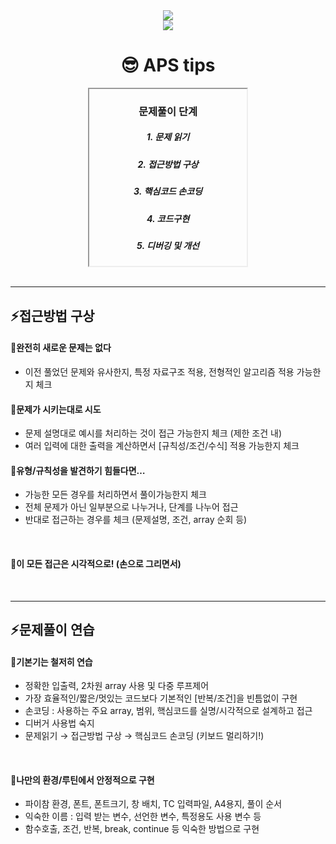 
<div align="center">
<img src="https://img.shields.io/badge/seoda🖖-ffffff?style=flat-square&logo=Star Trek&logoColor=black"/>
<br>
<img src="http://mazandi.herokuapp.com/api?handle=seoda0000&theme=warm"/>

<br>
<h1>😎 APS tips</h1> 
<div style="border: 2px inset; width:50%">
<h3>문제풀이 단계</h3>
<h5>1. 문제 읽기<h5>
<h5>2. 접근방법 구상</h5>
<h5>3. 핵심코드 손코딩</h5>
<h5>4. 코드구현</h5>
<h5>5. 디버깅 및 개선</h5>
</div>

<br>
</div>






---

## ⚡접근방법 구상

#### 📎완전히 새로운 문제는 없다

- 이전 풀었던 문제와 유사한지, 특정 자료구조 적용, 전형적인 알고리즘 적용 가능한지 체크

#### 📎문제가 시키는대로 시도

- 문제 설명대로 예시를 처리하는 것이 접근 가능한지 체크 (제한 조건 내)
- 여러 입력에 대한 출력을 계산하면서 [규칙성/조건/수식] 적용 가능한지 체크

#### 📎유형/규칙성을 발견하기 힘들다면…

- 가능한 모든 경우를 처리하면서 풀이가능한지 체크
- 전체 문제가 아닌 일부분으로 나누거나, 단계를 나누어 접근
- 반대로 접근하는 경우를 체크 (문제설명, 조건, array 순회 등)

<br>

#### 📎이 모든 접근은 시각적으로! (손으로 그리면서)

<br>

---

## ⚡문제풀이 연습

#### 📎기본기는 철저히 연습

- 정확한 입출력, 2차원 array 사용 및 다중 루프제어
- 가장 효율적인/짧은/멋있는 코드보다 기본적인 [반복/조건]을 빈틈없이 구현
- 손코딩 : 사용하는 주요 array, 범위, 핵심코드를 실명/시각적으로 설계하고 접근
- 디버거 사용법 숙지
- 문제읽기 → 접근방법 구상 → 핵심코드 손코딩 (키보드 멀리하기!)

<br>

#### 📎나만의 환경/루틴에서 안정적으로 구현

- 파이참 환경, 폰트, 폰트크기, 창 배치, TC 입력파일, A4용지, 풀이 순서
- 익숙한 이름 : 입력 받는 변수, 선언한 변수, 특정용도 사용 변수 등
- 함수호출, 조건, 반복, break, continue 등 익숙한 방법으로 구현
